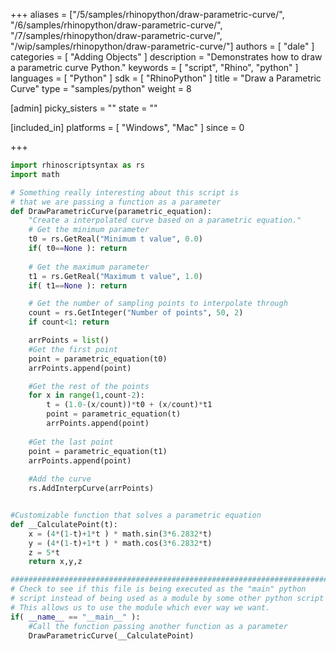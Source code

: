 +++
aliases = ["/5/samples/rhinopython/draw-parametric-curve/", "/6/samples/rhinopython/draw-parametric-curve/", "/7/samples/rhinopython/draw-parametric-curve/", "/wip/samples/rhinopython/draw-parametric-curve/"]
authors = [ "dale" ]
categories = [ "Adding Objects" ]
description = "Demonstrates how to draw a parametric curve Python."
keywords = [ "script", "Rhino", "python" ]
languages = [ "Python" ]
sdk = [ "RhinoPython" ]
title = "Draw a Parametric Curve"
type = "samples/python"
weight = 8

[admin]
picky_sisters = ""
state = ""

[included_in]
platforms = [ "Windows", "Mac" ]
since = 0

+++

```python
import rhinoscriptsyntax as rs
import math

# Something really interesting about this script is
# that we are passing a function as a parameter
def DrawParametricCurve(parametric_equation):
    "Create a interpolated curve based on a parametric equation."
    # Get the minimum parameter
    t0 = rs.GetReal("Minimum t value", 0.0)
    if( t0==None ): return
    
    # Get the maximum parameter
    t1 = rs.GetReal("Maximum t value", 1.0)
    if( t1==None ): return

    # Get the number of sampling points to interpolate through
    count = rs.GetInteger("Number of points", 50, 2)
    if count<1: return

    arrPoints = list()
    #Get the first point
    point = parametric_equation(t0)
    arrPoints.append(point)

    #Get the rest of the points
    for x in range(1,count-2):
        t = (1.0-(x/count))*t0 + (x/count)*t1
        point = parametric_equation(t)
        arrPoints.append(point)
  
    #Get the last point
    point = parametric_equation(t1)
    arrPoints.append(point)
    
    #Add the curve
    rs.AddInterpCurve(arrPoints)


#Customizable function that solves a parametric equation
def __CalculatePoint(t):
    x = (4*(1-t)+1*t ) * math.sin(3*6.2832*t)
    y = (4*(1-t)+1*t ) * math.cos(3*6.2832*t)
    z = 5*t
    return x,y,z

##########################################################################
# Check to see if this file is being executed as the "main" python
# script instead of being used as a module by some other python script
# This allows us to use the module which ever way we want.
if( __name__ == "__main__" ):
    #Call the function passing another function as a parameter
    DrawParametricCurve(__CalculatePoint)
```
